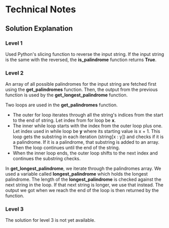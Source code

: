 # Technical Notes
## Solution Explanation
### Level 1
Used Python's slicing function to reverse the input string. If the input string is the same with the reversed, the **is_palindrome** function returns **True**.

### Level 2
An array of all possible palindromes for the input string are fetched first using the **get_palindromes** function. Then, the output from the previous function is used by the **get_longest_palindrome** function.

Two loops are used in the **get_palindromes** function.

- The outer for loop iterates through all the string's indices from the start to the end of string. Let index from for loop be **x**.
- The inner while loop starts with the index from the outer loop plus one. Let index used in while loop be **y** where its starting value is x + 1. This loop gets the substring in each iteration (string[x : y]) and checks if it is a palindrome. If it is a palindrome, that substring is added to an array. Then the loop continues until the end of the string.
- When the inner loop ends, the outer loop shifts to the next index and continues the substring checks.

In **get_longest_palindrome**, we iterate through the palindromes array. We used a variable called **longest_palindrome** which holds the longest palindrome. The length of the **longest_palindrome** is checked against the next string in the loop. If that next string is longer, we use that instead. The output we got when we reach the end of the loop is then returned by the function.

### Level 3
The solution for level 3 is not yet available.